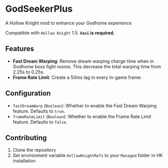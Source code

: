 # GodSeekerPlus

A Hollow Knight mod to enhance your Godhome experience

Compatible with `Hollow Knight` 1.5.
**`Vasi` is required.**

## Features

- **Fast Dream Warping**: Remove dream warping charge time when in Godhome boss fight rooms. This decrease the total warping time from 2.25s to 0.25s.
- **Frame Rate Limit**: Create a 50ms lag in every in-game frame.

## Configuration

- `fastDreamWarp` (`Boolean`): Whether to enable the Fast Dream Warping feature. Defaults to `true`.
- `frameRateLimit` (`Boolean`): Whether to enable the Frame Rate Limit feature. Defaults to `false`.

## Contributing

1. Clone the repository
2. Set environment variable `HollowKnightRefs` to your `Managed` folder in HK installation

